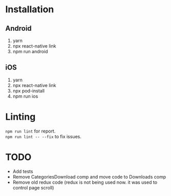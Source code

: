 # Installation

## Android

1. yarn
2. npx react-native link
3. npm run android

## iOS

1. yarn
2. npx react-native link
3. npx pod-install
4. npm run ios

# Linting

`npm run lint` for report.  
`npm run lint -- --fix` to fix issues.

# TODO

* Add tests
* Remove CategoriesDownload comp and move code to Downloads comp
* Remove old redux code (redux is not being used now. it was used to control page scroll)
